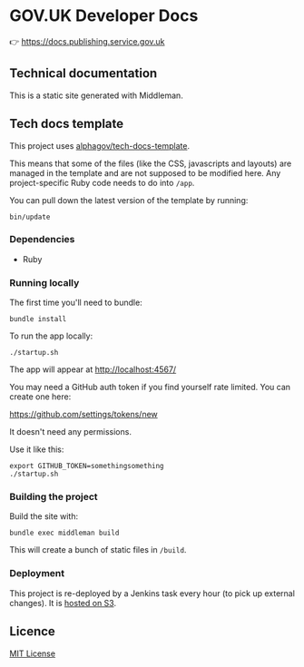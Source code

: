 # GOV.UK Developer Docs

👉 https://docs.publishing.service.gov.uk

## Technical documentation

This is a static site generated with Middleman.

## Tech docs template

This project uses [alphagov/tech-docs-template](https://github.com/alphagov/tech-docs-template).

This means that some of the files (like the CSS, javascripts and layouts) are
managed in the template and are not supposed to be modified here. Any project-specific
Ruby code needs to do into `/app`.

You can pull down the latest version of the template by running:

```
bin/update
```

### Dependencies

- Ruby

### Running locally

The first time you'll need to bundle:

```
bundle install
```

To run the app locally:

```
./startup.sh
```

The app will appear at [http://localhost:4567/](http://localhost:4567/)

You may need a GitHub auth token if you find yourself rate limited. You can create one here:

https://github.com/settings/tokens/new

It doesn't need any permissions.

Use it like this:

```
export GITHUB_TOKEN=somethingsomething
./startup.sh
```

### Building the project

Build the site with:

```
bundle exec middleman build
```

This will create a bunch of static files in `/build`.

### Deployment

This project is re-deployed by a Jenkins task every hour (to pick up external
changes). It is [hosted on S3][terraform].

## Licence

[MIT License](LICENCE.md)

[terraform]: https://github.com/alphagov/govuk-terraform-provisioning/tree/master/projects/developer_docs/resources
